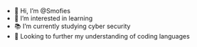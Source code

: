 - 👋 Hi, I’m @Smofies
- 👀 I’m interested in learning
- 📚 I’m currently studying cyber security 
- 🔎 Looking to further my understanding of coding languages 

<!---
Smofies/Smofies is a ✨ special ✨ repository because its `README.md` (this file) appears on your GitHub profile.
You can click the Preview link to take a look at your changes.
--->
